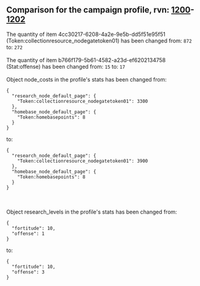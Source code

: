 ## Comparison for the campaign profile, rvn: [1200](https://github.com/PRO100KatYT/FortniteProfileRevisions/tree/main/profiles/campaign/1200%20campaign.json)-[1202](https://github.com/PRO100KatYT/FortniteProfileRevisions/tree/main/profiles/campaign/1202%20campaign.json)

The quantity of item 4cc30217-6208-4a2e-9e5b-dd5f51e95f51 (Token:collectionresource_nodegatetoken01) has been changed from: `872` to: `272`
<br><br>
The quantity of item b766f179-5b61-4582-a23d-ef6202134758 (Stat:offense) has been changed from: `15` to: `17`
<br><br>
Object node_costs in the profile's stats has been changed from:

```
{
  "research_node_default_page": {
    "Token:collectionresource_nodegatetoken01": 3300
  },
  "homebase_node_default_page": {
    "Token:homebasepoints": 8
  }
}
```

to:

```
{
  "research_node_default_page": {
    "Token:collectionresource_nodegatetoken01": 3900
  },
  "homebase_node_default_page": {
    "Token:homebasepoints": 8
  }
}
```

<br><br>
Object research_levels in the profile's stats has been changed from:

```
{
  "fortitude": 10,
  "offense": 1
}
```

to:

```
{
  "fortitude": 10,
  "offense": 3
}
```

<br><br>
